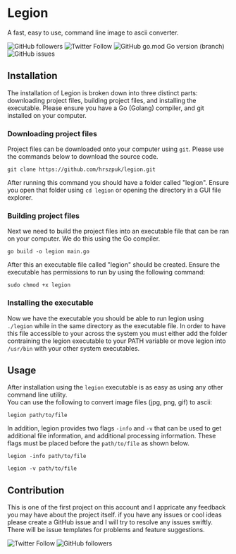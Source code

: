 # Legion
A fast, easy to use, command line image to ascii converter.


![GitHub followers](https://img.shields.io/github/followers/hrszpuk?style=social)
![Twitter Follow](https://img.shields.io/twitter/follow/hrszpuk?style=social)
![GitHub go.mod Go version (branch)](https://img.shields.io/github/go-mod/go-version/hrszpuk/legion/master)
![GitHub issues](https://img.shields.io/github/issues/hrszpuk/legion)

## Installation
The installation of Legion is broken down into three distinct parts: downloading project files, building project files, and installing the executable.
Please ensure you have a Go (Golang) compiler, and git installed on your computer.

### Downloading project files
Project files can be downloaded onto your computer using `git`. Please use the commands below to download the source code.
```
git clone https://github.com/hrszpuk/legion.git
```
After running this command you should have a folder called "legion". Ensure you open that folder using `cd legion` or opening the directory in a GUI file explorer.

### Building project files
Next we need to build the project files into an executable file that can be ran on your computer. We do this using the Go compiler.
```
go build -o legion main.go
```
After this an executable file called "legion" should be created. Ensure the executable has permissions to run by using the following command:
```
sudo chmod +x legion
```

### Installing the executable
Now we have the executable you should be able to run legion using `./legion` while in the same directory as the executable file. In order to have this file accessible to your across the system you must either add the folder contraining the legion executable to your PATH variable or move legion into `/usr/bin` with your other system executables.

## Usage
After installation using the `legion` executable is as easy as using any other command line utility. <br>
You can use the following to convert image files (jpg, png, gif) to ascii:
```
legion path/to/file
```
In addition, legion provides two flags `-info` and `-v` that can be used to get additional file information, and additional processing information. These flags must be placed before the `path/to/file` as shown below.
```
legion -info path/to/file
```
```
legion -v path/to/file
```

## Contribution
This is one of the first project on this account and I appricate any feedback you may have about the project itself. if you have any issues or cool ideas please create a GitHub issue and I will try to resolve any issues swiftly. There will be issue templates for problems and feature suggestions. 


![Twitter Follow](https://img.shields.io/twitter/follow/hrszpuk?style=social)
![GitHub followers](https://img.shields.io/github/followers/hrszpuk?style=social)
